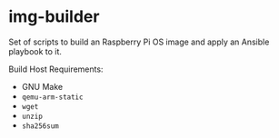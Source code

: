 # img-builder
Set of scripts to build an Raspberry Pi OS image and apply an Ansible playbook to it.

Build Host Requirements:

- GNU Make
- `qemu-arm-static`
- `wget`
- `unzip`
- `sha256sum`
